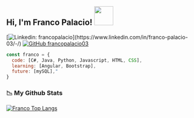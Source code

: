 <h2> Hi, I'm Franco Palacio! <img src="https://media.giphy.com/media/mGcNjsfWAjY5AEZNw6/giphy.gif" width="50"></h2>

[![Linkedin: francopalacio](https://img.shields.io/badge/-francopalacio-blue?style=flat-square&logo=Linkedin&logoColor=white&link=[https://www.linkedin.com/in/leandrosilva](https://www.linkedin.com/in/franco-palacio-03/)-/)](https://www.linkedin.com/in/franco-palacio-03/-/)
[![GitHub francopalacio03](https://img.shields.io/github/followers/francopalacio03?label=follow&style=social)](https://github.com/francopalacio03)

```javascript
const franco = {
  code: [C#, Java, Python, Javascript, HTML, CSS],
  learning: [Angular, Bootstrap],
  future: [mySQL],"
}
```

### 📉 My Github Stats
[![Franco Top Langs](https://github-readme-stats.vercel.app/api/top-langs/?username=francopalacio03&layout=compact)](https://github.com/francopalacio03/github-readme-stats)
